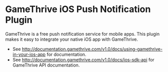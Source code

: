 GameThrive iOS Push Notification Plugin
====================================

GameThrive is a free push notification service for mobile apps. This plugin makes it easy to integrate your native iOS app with GameThrive.

- See http://documentation.gamethrive.com/v1.0/docs/using-gamethrive-in-your-ios-app for documentation.
- See http://documentation.gamethrive.com/v1.0/docs/ios-sdk-api for GameThrive API documentation.
